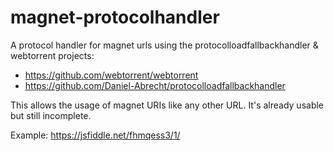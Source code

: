 # magnet-protocolhandler

A protocol handler for magnet urls using the protocolloadfallbackhandler & webtorrent projects:
 * https://github.com/webtorrent/webtorrent
 * https://github.com/Daniel-Abrecht/protocolloadfallbackhandler

This allows the usage of magnet URIs like any other URL. It's already usable but still incomplete.

Example: https://jsfiddle.net/fhmqess3/1/
